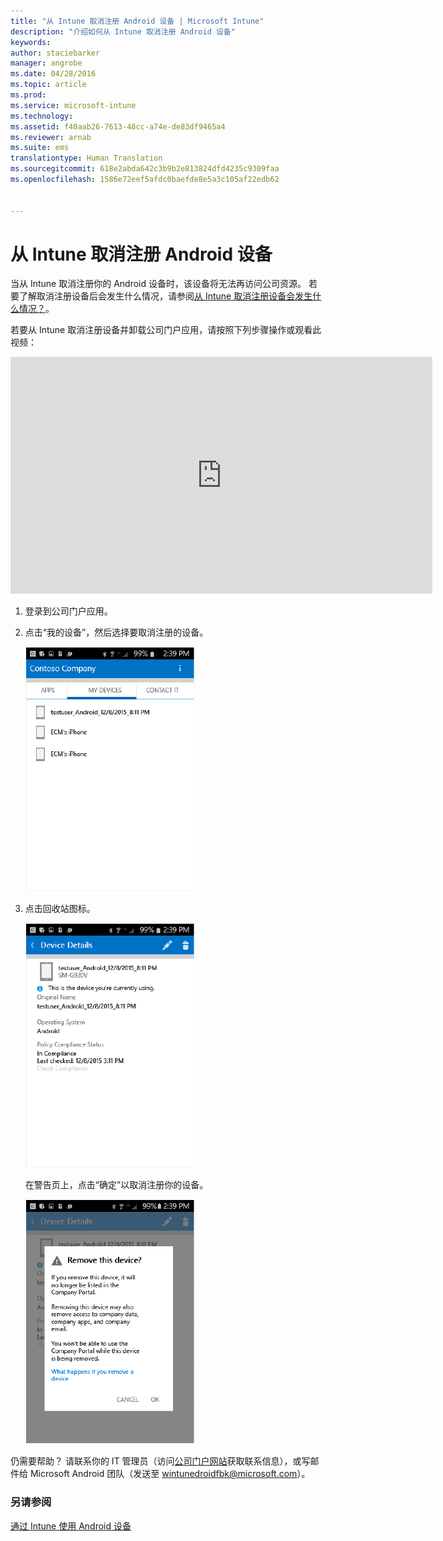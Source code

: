 ```yaml
---
title: "从 Intune 取消注册 Android 设备 | Microsoft Intune"
description: "介绍如何从 Intune 取消注册 Android 设备"
keywords: 
author: staciebarker
manager: angrobe
ms.date: 04/28/2016
ms.topic: article
ms.prod: 
ms.service: microsoft-intune
ms.technology: 
ms.assetid: f40aab26-7613-48cc-a74e-de83df9465a4
ms.reviewer: arnab
ms.suite: ems
translationtype: Human Translation
ms.sourcegitcommit: 618e2abda642c3b9b2e813824dfd4235c9309faa
ms.openlocfilehash: 1586e72eef5afdc0baefde8e5a3c105af22edb62


---
```



# 从 Intune 取消注册 Android 设备

当从 Intune 取消注册你的 Android 设备时，该设备将无法再访问公司资源。  若要了解取消注册设备后会发生什么情况，请参阅[从 Intune 取消注册设备会发生什么情况？](what-happens-if-you-unenroll-your-device-from-intune-android.md)。

若要从 Intune 取消注册设备并卸载公司门户应用，请按照下列步骤操作或观看此视频：

<iframe width="675" height="379" src="https://www.youtube.com/embed/K-Vi7lNfaMk" frameborder="0" allowfullscreen></iframe>

1.  登录到公司门户应用。

2.  点击“我的设备”，然后选择要取消注册的设备。

    ![android-company-portal-unenroll-choose-device](./media/andr-1-my-devices-choose.png)

3.  点击回收站图标。

    ![android-company-portal-unenroll-tap-trash](./media/andr-2-tap-trashcan.png)

    在警告页上，点击“确定”以取消注册你的设备。

    ![android-company-portal-unenroll-warning](./media/andr-3-warning-about-remove.png)

仍需要帮助？ 请联系你的 IT 管理员（访问[公司门户网站](http://portal.manage.microsoft.com)获取联系信息），或写邮件给 Microsoft Android 团队（发送至 wintunedroidfbk@microsoft.com）。


### 另请参阅
[通过 Intune 使用 Android 设备](using-your-android-device-with-intune.md)



<!--HONumber=Jul16_HO4-->


